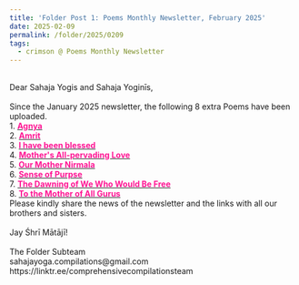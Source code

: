 ```yaml
---
title: 'Folder Post 1: Poems Monthly Newsletter, February 2025'
date: 2025-02-09
permalink: /folder/2025/0209
tags:
  - crimson @ Poems Monthly Newsletter
---
```


<p>
<br>
Dear Sahaja Yogis and Sahaja Yoginīs,<br>
<br>
Since the January 2025 newsletter, the following 8 extra Poems have been uploaded.<br>
1. <a href="https://seven-teams.github.io/folder/1989-0101-ST-Agnya-1989-1100-DCB-USA-P19"> <font color="DeepPink"><b>Agnya</b></font></a><br>
2. <a href="https://seven-teams.github.io/folder/2010-0801-AP-Amrit-Marathi"> <font color="DeepPink"><b>Amrit</b></font></a><br>
3. <a href="https://seven-teams.github.io/folder/1989-0101-ST-I-have-been-blessed-1989-1100-DCB-USA-P20"> <font color="DeepPink"><b>I have been blessed</b></font></a><br>
4. <a href="https://seven-teams.github.io/folder/1990-0801-Mothers-All-pervading-Love-1990-0800-DCB-USA-P21"> <font color="DeepPink"><b>Mother's All-pervading Love</b></font></a><br>
5. <a href="https://seven-teams.github.io/folder/1990-0101-C-Our-Mother-Nirmala-1990-0400-DCB-USA-P12"> <font color="DeepPink"><b>Our Mother Nirmala</b></font></a><br>
6. <a href="https://seven-teams.github.io/folder/2009-WL-B2-Sense-of-Purpose"> <font color="DeepPink"><b>Sense of Purpse</b></font></a><br>
7. <a href="https://seven-teams.github.io/folder/1990-1001-KA-The-Dawning-1990-1000-DCB-USA-P12"> <font color="DeepPink"><b>The Dawning of We Who Would Be Free</b></font></a><br>
8. <a href="https://seven-teams.github.io/folder/1989-0700-YM-To-the-Mother-of-all-the-Gurus"> <font color="DeepPink"><b>To the Mother of All Gurus</b></font></a><br>
Please kindly share the news of the newsletter and the links with all our brothers and sisters.<br>
<br>
Jay Śhrī Mātājī!<br>
<br>
The Folder Subteam<br>
sahajayoga.compilations@gmail.com<br>
https://linktr.ee/comprehensivecompilationsteam<br>
</p>